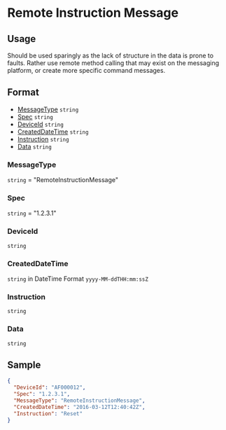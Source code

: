 # Remote Instruction Message

## Usage
Should be used sparingly as the lack of structure in the data is prone to faults. Rather use remote method calling that may exist on the messaging platform, or create more specific command messages.

## Format

* [MessageType](#messagetype) ```string```
* [Spec](#spec) ```string```
* [DeviceId](#deviceid) ```string```
* [CreatedDateTime](#createddatetime) ```string```
* [Instruction](#instruction) ```string```
* [Data](#data) ```string```


### MessageType
```string``` = "RemoteInstructionMessage"

### Spec
```string``` = "1.2.3.1"

### DeviceId
```string``` 

### CreatedDateTime
```string``` in DateTime Format ```yyyy-MM-ddTHH:mm:ssZ```

### Instruction
```string```

### Data
```string```

## Sample
```JSON
{
  "DeviceId": "AF000012",
  "Spec": "1.2.3.1",
  "MessageType": "RemoteInstructionMessage",
  "CreatedDateTime": "2016-03-12T12:40:42Z",
  "Instruction": "Reset"
}

```